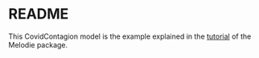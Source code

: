 # README

This CovidContagion model is the example explained in the [tutorial](https://abm4all.github.io/Melodie/html/tutorial.html) of the Melodie package. 
